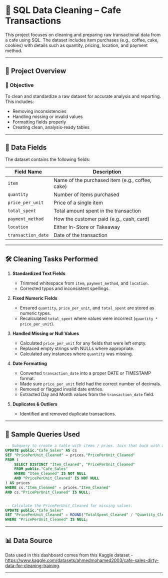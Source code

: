 # 🧹 SQL Data Cleaning – Cafe Transactions

This project focuses on cleaning and preparing raw transactional data from a cafe using SQL. The dataset includes item purchases (e.g., coffee, cake, cookies) with details such as quantity, pricing, location, and payment method.

---

## 📂 Project Overview

### 📌 Objective
To clean and standardize a raw dataset for accurate analysis and reporting. This includes:
- Removing inconsistencies
- Handling missing or invalid values
- Formatting fields properly
- Creating clean, analysis-ready tables

---

## 🧾 Data Fields

The dataset contains the following fields:

| Field Name        | Description                                      |
|-------------------|--------------------------------------------------|
| `item`            | Name of the purchased item (e.g., coffee, cake)  |
| `quantity`        | Number of items purchased                        |
| `price_per_unit`  | Price of a single item                           |
| `total_spent`     | Total amount spent in the transaction            |
| `payment_method`  | How the customer paid (e.g., cash, card)         |
| `location`        | Either In-Store or Takeaway                      |
| `transaction_date`| Date of the transaction                          |

---

## 🛠️ Cleaning Tasks Performed

1. **Standardized Text Fields**
   - Trimmed whitespace from `item`, `payment_method`, and `location`.
   - Corrected typos and inconsistent spellings.

2. **Fixed Numeric Fields**
   - Ensured `quantity`, `price_per_unit`, and `total_spent` are stored as numeric types.
   - Recalculated `total_spent` where values were incorrect (`quantity * price_per_unit`).

3. **Handled Missing or Null Values**
   - Calculated `price_per_unit` for any fields that were left empty.
   - Replaced empty strings with NULLs where appropriate.
   - Calculated any instances where `quantity` was missing.

4. **Date Formatting**
   - Converted `transaction_date` into a proper DATE or TIMESTAMP format.
   - Made sure `price_per_unit` field had the correct number of decimals.
   - Removed or flagged invalid date entries.
   - Extracted Day and Month values from the `transaction_date` field.

5. **Duplicates & Outliers**
   - Identified and removed duplicate transactions.

---

## 🧪 Sample Queries Used

```sql
-- Subquery to create a table with items / pries. Join that back with all rows.
UPDATE public."Cafe_Sales" AS cs
SET "PricePerUnit_Cleaned" = prices."PricePerUnit_Cleaned"
FROM (
    SELECT DISTINCT "Item_Cleaned", "PricePerUnit_Cleaned"
    FROM public."Cafe_Sales"
    WHERE "Item_Cleaned" IS NOT NULL
    AND "PricePerUnit_Cleaned" IS NOT NULL
) AS prices
WHERE cs."Item_Cleaned" = prices."Item_Cleaned" 
AND cs."PricePerUnit_Cleaned" IS NULL;


-- Calculate the PricePerUnit_Cleaned for missing values.
UPDATE public."Cafe_Sales"
SET "PricePerUnit_Cleaned" = ROUND("TotalSpent_Cleaned" / "Quantity_Cleaned", 1)
WHERE "PricePerUnit_Cleaned" IS NULL;

```

---

## 📊 Data Source

Data used in this dashboard comes from this Kaggle dataset - https://www.kaggle.com/datasets/ahmedmohamed2003/cafe-sales-dirty-data-for-cleaning-training.

---
